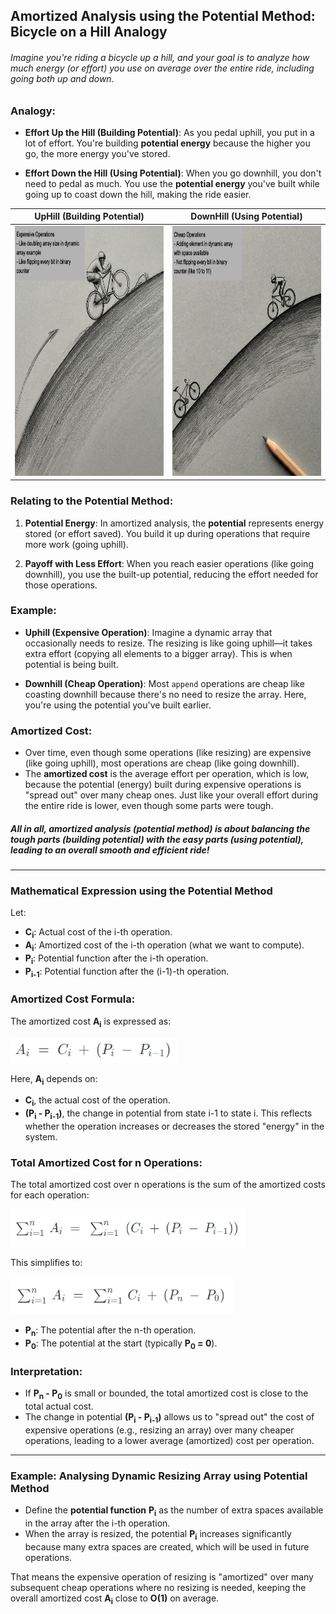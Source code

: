 ## Amortized Analysis using the Potential Method: Bicycle on a Hill Analogy

###### Imagine you're riding a bicycle up a hill, and your goal is to analyze how much energy (or effort) you use on average over the entire ride, including going both up and down.

### Analogy:
- **Effort Up the Hill (Building Potential)**: As you pedal uphill, you put in a lot of effort. You're building **potential energy** because the higher you go, the more energy you've stored.

- **Effort Down the Hill (Using Potential)**: When you go downhill, you don't need to pedal as much. You use the **potential energy** you've built while going up to coast down the hill, making the ride easier.

| UpHill (Building Potential)                                                                          | DownHill (Using Potential)                                                                           |
|------------------------------------------------------------------------------------------------------|------------------------------------------------------------------------------------------------------|
| <img src="../images/amortized-analysis-potential-01.jpg" height="400" width="400" alt="Uphill Image"/> | <img src="../images/amortized-analysis-potential-02.jpg" height="400" width="400" alt="Downhill Image"/> |

### Relating to the **Potential Method**:
1. **Potential Energy**: In amortized analysis, the **potential** represents energy stored (or effort saved). You build it up during operations that require more work (going uphill).

2. **Payoff with Less Effort**: When you reach easier operations (like going downhill), you use the built-up potential, reducing the effort needed for those operations.

### Example:
- **Uphill (Expensive Operation)**: Imagine a dynamic array that occasionally needs to resize. The resizing is like going uphill—it takes extra effort (copying all elements to a bigger array). This is when potential is being built.

- **Downhill (Cheap Operation)**: Most `append` operations are cheap like coasting downhill because there's no need to resize the array. Here, you're using the potential you've built earlier.

### Amortized Cost:
- Over time, even though some operations (like resizing) are expensive (like going uphill), most operations are cheap (like going downhill).
- The **amortized cost** is the average effort per operation, which is low, because the potential (energy) built during expensive operations is "spread out" over many cheap ones. Just like your overall effort during the entire ride is lower, even though some parts were tough.

##### All in all, amortized analysis (potential method) is about balancing the tough parts (building potential) with the easy parts (using potential), leading to an overall smooth and efficient ride!

___

### Mathematical Expression using the Potential Method

Let:
- **C<sub>i</sub>**: Actual cost of the i-th operation.
- **A<sub>i</sub>**: Amortized cost of the i-th operation (what we want to compute).
- **P<sub>i</sub>**: Potential function after the i-th operation.
- **P<sub>i-1</sub>**: Potential function after the (i-1)-th operation.

### Amortized Cost Formula:

The amortized cost **A<sub>i</sub>** is expressed as:

<img src="../images/amortized-analysis-potential-06.png" height="40" alt="Expression for amortised cost"/>


Here, **A<sub>i</sub>** depends on:
- **C<sub>i</sub>**, the actual cost of the operation.
- **(P<sub>i</sub> - P<sub>i-1</sub>)**, the change in potential from state i-1 to state i. This reflects whether the operation increases or decreases the stored "energy" in the system.

### Total Amortized Cost for n Operations:

The total amortized cost over n operations is the sum of the amortized costs for each operation:

<img src="../images/amortized-analysis-potential-04.png" height="60" alt="Expression for total amortised cost"/>

This simplifies to:

<img src="../images/amortized-analysis-potential-05.png" height="60" alt="Expression for total amortised cost"/>

- **P<sub>n</sub>**: The potential after the n-th operation.
- **P<sub>0</sub>**: The potential at the start (typically **P<sub>0</sub> = 0**).

### Interpretation:

- If **P<sub>n</sub> - P<sub>0</sub>** is small or bounded, the total amortized cost is close to the total actual cost.
- The change in potential **(P<sub>i</sub> - P<sub>i-1</sub>)** allows us to "spread out" the cost of expensive operations (e.g., resizing an array) over many cheaper operations, leading to a lower average (amortized) cost per operation.

___ 

### Example: Analysing Dynamic Resizing Array using Potential Method

- Define the **potential function** **P<sub>i</sub>** as the number of extra spaces available in the array after the i-th operation.
- When the array is resized, the potential **P<sub>i</sub>** increases significantly because many extra spaces are created, which will be used in future operations.

That means the expensive operation of resizing is "amortized" over many subsequent cheap operations where no resizing is needed, keeping the overall amortized cost **A<sub>i</sub>** close to **O(1)** on average.
